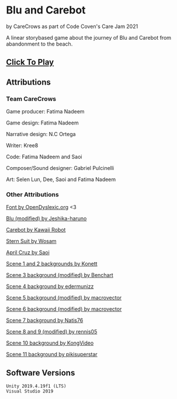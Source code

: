 # Blu and Carebot
by CareCrows as part of Code Coven's Care Jam 2021

A linear storybased game about the journey of Blu and Carebot from abandonment to the beach.

## [Click To Play](https://fat1nad.github.io/Blu-and-Carebot/)

## Attributions

### Team CareCrows

Game producer: Fatima Nadeem

Game design: Fatima Nadeem

Narrative design: N.C Ortega

Writer: Kree8

Code: Fatima Nadeem and Saoi

Composer/Sound designer: Gabriel Pulcinelli

Art: Selen Lun, Dee, Saoi and Fatima Nadeem

### Other Attributions

[Font by OpenDyslexic.org](https://opendyslexic.org/) <3


[Blu (modified) by Jeshika-haruno](https://www.clipartmax.com/middle/m2i8G6K9H7K9G6Z5_lauren-sprites-by-jeshika-haruno-wheelchair-sprite/)

[Carebot by Kawaii Robot](https://www.clipartmax.com/middle/m2i8i8G6Z5A0N4b1_kawaii-robot-kawaii-robot/)

[Stern Suit by Wosam](https://favpng.com/png_view/silver-gray-suit-middleaged-man-suit-cartoon-formal-wear-clothing-png/hhDc65R1)

[April Cruz by Saoi](http://elouai.com/gaia/online.php)


[Scene 1 and 2 backgrounds by Konett](https://konett.itch.io/modern-visual-novel-backgrounds)

[Scene 3 background (modified) by Benchart](https://www.dreamstime.com/royalty-free-stock-photography-cartoon-front-door-image24311957)

[Scene 4 background by edermunizz](https://edermunizz.itch.io/pixel-art-forest)

[Scene 5 background (modified) by macrovector](https://www.freepik.com/free-vector/flat-pets-shop-colorful-template-with-facade-store-building-pets-linear-icons-illustration_12858783.htm)

[Scene 6 background (modified) by macrovector](https://www.freepik.com/free-vector/cat-shelter-isometric_6371208.htm)

[Scene 7 background by Natis76](https://www.dreamstime.com/stock-illustration-tropical-beach-background-vector-illustration-image63474393)

[Scene 8 and 9 (modified) by rennis05](https://www.deviantart.com/rennis05/art/Lake-Background-898638103)

[Scene 10 background by KongVideo](https://www.shutterstock.com/video/clip-1011394703-sunset-beach-summer-sale-theme-animated)

[Scene 11 background by pikisuperstar](https://www.freepik.com/free-vector/summer-landscape-background-zoom_9146946.htm)

## Software Versions

    Unity 2019.4.19f1 (LTS)
    Visual Studio 2019
